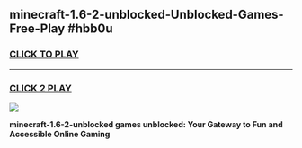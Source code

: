 
## minecraft-1.6-2-unblocked-Unblocked-Games-Free-Play #hbb0u
<h3>
<a href="https://us.freeplayer.one?title=minecraft-1.6-2-unblocked&ref=9M">CLICK TO PLAY</a></h3>
<hr>

<h3>
<a href="https://us.freeplayer.one?title=minecraft-1.6-2-unblocked&ref=9M">CLICK 2 PLAY</a>
  
</h3>

<a href="https://us.freeplayer.one?title=minecraft-1.6-2-unblocked&ref=9M"><img src="https://clearcache.store/games.png"></a>


**minecraft-1.6-2-unblocked games unblocked: Your Gateway to Fun and Accessible Online Gaming**
